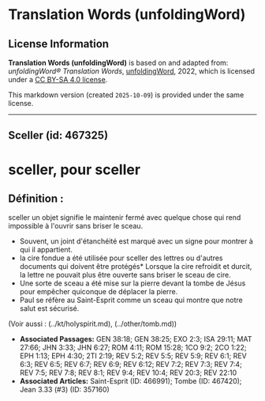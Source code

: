 # Translation Words (unfoldingWord)

## License Information

**Translation Words (unfoldingWord)** is based on and adapted from: _unfoldingWord® Translation Words_, [unfoldingWord](https://unfoldingword.org/utw), 2022, which is licensed under a [CC BY-SA 4.0 license](https://creativecommons.org/licenses/by-sa/4.0/legalcode.en).

This markdown version (created `2025-10-09`) is provided under the same license.



--------------------------------

## Sceller (id: 467325)

sceller, pour sceller
=====================

Définition :
------------

sceller un objet signifie le maintenir fermé avec quelque chose qui rend impossible à l'ouvrir sans briser le sceau.

* Souvent, un joint d'étanchéité est marqué avec un signe pour montrer à qui il appartient.
* la cire fondue a été utilisée pour sceller des lettres ou d'autres documents qui doivent être protégés\* Lorsque la cire refroidit et durcit, la lettre ne pouvait plus être ouverte sans briser le sceau de cire.
* Une sorte de sceau a été mise sur la pierre devant la tombe de Jésus pour empêcher quiconque de déplacer la pierre.
* Paul se réfère au Saint\-Esprit comme un sceau qui montre que notre salut est sécurisé.

(Voir aussi : (../kt/holyspirit.md), (../other/tomb.md))

* **Associated Passages:** GEN 38:18; GEN 38:25; EXO 2:3; ISA 29:11; MAT 27:66; JHN 3:33; JHN 6:27; ROM 4:11; ROM 15:28; 1CO 9:2; 2CO 1:22; EPH 1:13; EPH 4:30; 2TI 2:19; REV 5:2; REV 5:5; REV 5:9; REV 6:1; REV 6:3; REV 6:5; REV 6:7; REV 6:9; REV 6:12; REV 7:2; REV 7:3; REV 7:4; REV 7:5; REV 7:8; REV 8:1; REV 9:4; REV 10:4; REV 20:3; REV 22:10
* **Associated Articles:** Saint-Esprit (ID: 466991); Tombe (ID: 467420); Jean 3.33 (#3) (ID: 357160)

